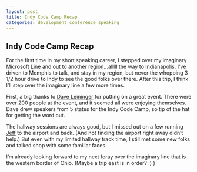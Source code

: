 ```yaml
---
layout: post
title: Indy Code Camp Recap
categories: development conference speaking
---
```

## Indy Code Camp Recap

For the first time in my short speaking career, I stepped over my imaginary Microsoft Line and out to another region…alllll the way to Indianapolis. I’ve driven to Memphis to talk, and stay in my region, but never the whopping 3 1/2 hour drive to Indy to see the good folks over there. After this trip, I think I’ll step over the imaginary line a few more times.

First, a big thanks to [Dave Leininger](http://twitter.com/DaveLeininger) for putting on a great event. There were over 200 people at the event, and it seemed all were enjoying themselves. Dave drew speakers from 5 states for the Indy Code Camp, so tip of the hat for getting the word out.

The hallway sessions are always good, but I missed out on a few running [Jeff](http://twitter.com/jblankenburg) to the airport and back. (And not finding the airport right away didn’t help.) But even with my limited hallway track time, I still met some new folks and talked shop with some familiar faces.

I’m already looking forward to my next foray over the imaginary line that is the western border of Ohio. (Maybe a trip east is in order? :) )
